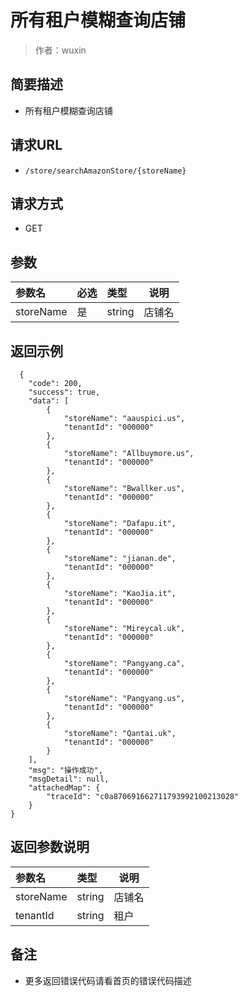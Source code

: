 # 所有租户模糊查询店铺

> 作者：wuxin

## 简要描述

- 所有租户模糊查询店铺

## 请求URL
- `/store/searchAmazonStore/{storeName}`
  
## 请求方式
- GET 

## 参数

|参数名|必选|类型|说明|
|:----    |:---|:----- |-----   |
|storeName |是  |string |店铺名   |


## 返回示例 

``` 
  {
    "code": 200,
    "success": true,
    "data": [
        {
            "storeName": "aauspici.us",
            "tenantId": "000000"
        },
        {
            "storeName": "Allbuymore.us",
            "tenantId": "000000"
        },
        {
            "storeName": "Bwallker.us",
            "tenantId": "000000"
        },
        {
            "storeName": "Dafapu.it",
            "tenantId": "000000"
        },
        {
            "storeName": "jianan.de",
            "tenantId": "000000"
        },
        {
            "storeName": "KaoJia.it",
            "tenantId": "000000"
        },
        {
            "storeName": "Mireycal.uk",
            "tenantId": "000000"
        },
        {
            "storeName": "Pangyang.ca",
            "tenantId": "000000"
        },
        {
            "storeName": "Pangyang.us",
            "tenantId": "000000"
        },
        {
            "storeName": "Qantai.uk",
            "tenantId": "000000"
        }
    ],
    "msg": "操作成功",
    "msgDetail": null,
    "attachedMap": {
        "traceId": "c0a870691662711793992100213028"
    }
}
```

## 返回参数说明 

|参数名|类型|说明|
|:-----  |:-----|-----                           |
|storeName |string   |店铺名  |
|tenantId |string   |租户  |

## 备注 

- 更多返回错误代码请看首页的错误代码描述